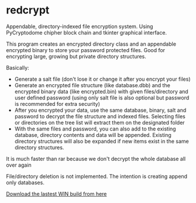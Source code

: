 # redcrypt

Appendable, directory-indexed file encryption system. Using PyCryptodome chipher block chain and tkinter graphical interface.

This program creates an encrypted directory class and an appendable encrypted binary to store your password protected files. Good for encrypting large, growing but private directory structures.

Basically:
* Generate a salt file (don't lose it or change it after you encrypt your files)
* Generate an encrypted file structure (like database.dbb) and the encrypted binary data (like encrypted.bin) with given files/directory and user defined password (using only salt file is also optional but password is recommended for extra security)
* After you encrypted your data, use the same database, binary, salt and password to decrypt the file structure and indexed files. Selecting files or directories on the tree list will extract them on the designated folder
* With the same files and password, you can also add to the existing database, directory contents and data will be appended. Existing directory structures will also be expanded if new items exist in the same directory structures.

It is much faster than rar because we don't decrypt the whole database all over again

File/directory deletion is not implemented. The intention is creating append only databases.

[Download the lastest WIN build from here](https://github.com/rdscrn/redcrypt/releases/download/v1.1/redcrypt.v1_1.exe)
